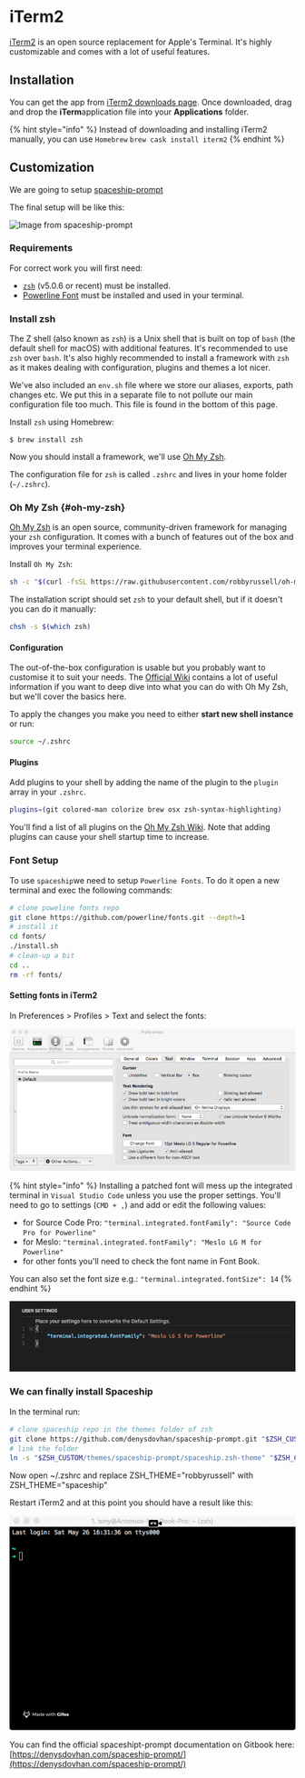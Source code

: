 # iTerm2

[iTerm2](http://www.iterm2.com/) is an open source replacement for Apple's Terminal. It's highly customizable and comes with a lot of useful features.

## Installation

You can get the app from [iTerm2 downloads page](http://www.iterm2.com/downloads.html). Once downloaded, drag and drop the **iTerm**application file into your **Applications** folder.

{% hint style="info" %}
Instead of downloading and installing iTerm2 manually, you can use `Homebrew` `brew cask install iterm2`
{% endhint %}

## Customization

We are going to setup [spaceship-prompt](https://github.com/denysdovhan/spaceship-prompt)

The final setup will be like this:

![Image from spaceship-prompt](../.gitbook/assets/36086434-5de52ace-0ff2-11e8-8299-c67f9ab4e9bd.gif)

### 

### Requirements

For correct work you will first need:

* [`zsh`](http://www.zsh.org/) \(v5.0.6 or recent\) must be installed.
* [Powerline Font](https://github.com/powerline/fonts) must be installed and used in your terminal.

### Install zsh

The Z shell \(also known as `zsh`\) is a Unix shell that is built on top of `bash` \(the default shell for macOS\) with additional features. It's recommended to use `zsh` over `bash`. It's also highly recommended to install a framework with `zsh` as it makes dealing with configuration, plugins and themes a lot nicer.

We've also included an `env.sh` file where we store our aliases, exports, path changes etc. We put this in a separate file to not pollute our main configuration file too much. This file is found in the bottom of this page.

Install `zsh` using Homebrew:

```text
$ brew install zsh
```

Now you should install a framework, we'll use [Oh My Zsh](https://github.com/robbyrussell/oh-my-zsh).

The configuration file for `zsh` is called `.zshrc` and lives in your home folder \(`~/.zshrc`\).

### Oh My Zsh {#oh-my-zsh}

[Oh My Zsh](https://github.com/robbyrussell/oh-my-zsh) is an open source, community-driven framework for managing your `zsh` configuration. It comes with a bunch of features out of the box and improves your terminal experience.

Install `Oh My Zsh`:

```bash
sh -c "$(curl -fsSL https://raw.githubusercontent.com/robbyrussell/oh-my-zsh/master/tools/install.sh)"
```

The installation script should set `zsh` to your default shell, but if it doesn't you can do it manually:

```bash
chsh -s $(which zsh)
```

#### Configuration

The out-of-the-box configuration is usable but you probably want to customise it to suit your needs. The [Official Wiki](https://github.com/robbyrussell/oh-my-zsh/wiki) contains a lot of useful information if you want to deep dive into what you can do with Oh My Zsh, but we'll cover the basics here.

To apply the changes you make you need to either **start new shell instance** or run:

```bash
source ~/.zshrc
```

#### **Plugins**

Add plugins to your shell by adding the name of the plugin to the `plugin` array in your `.zshrc`.

```bash
plugins=(git colored-man colorize brew osx zsh-syntax-highlighting)
```

You'll find a list of all plugins on the [Oh My Zsh Wiki](https://github.com/robbyrussell/oh-my-zsh/wiki/Plugins). Note that adding plugins can cause your shell startup time to increase.

### Font Setup

To use `spaceship`we need to setup `Powerline Fonts`. To do it open a new terminal and exec the following commands:

```bash
# clone poweline fonts repo
git clone https://github.com/powerline/fonts.git --depth=1
# install it 
cd fonts/
./install.sh
# clean-up a bit
cd ..
rm -rf fonts/
```

#### Setting fonts in iTerm2

 In Preferences &gt; Profiles &gt; Text and select the fonts:

![](../.gitbook/assets/iterm-fonts-prefs.png)

{% hint style="info" %}
Installing a patched font will mess up the integrated terminal in `Visual Studio Code` unless you use the proper settings. You'll need to go to settings \(`CMD + ,`\) and add or edit the following values:

* for Source Code Pro: `"terminal.integrated.fontFamily": "Source Code Pro for Powerline"`
* for Meslo: `"terminal.integrated.fontFamily": "Meslo LG M for Powerline"`
* for other fonts you'll need to check the font name in Font Book.

You can also set the font size e.g.: `"terminal.integrated.fontSize": 14`
{% endhint %}

![](../.gitbook/assets/screen-shot-2018-05-27-at-13.13.39.png)

### We can finally install Spaceship 

In the terminal run:

```bash
# clone spaceship repo in the themes folder of zsh
git clone https://github.com/denysdovhan/spaceship-prompt.git "$ZSH_CUSTOM/themes/spaceship-prompt"
# link the folder 
ln -s "$ZSH_CUSTOM/themes/spaceship-prompt/spaceship.zsh-theme" "$ZSH_CUSTOM/themes/spaceship.zsh-theme"
```

Now open ~/.zshrc and replace ZSH\_THEME="robbyrussell" with ZSH\_THEME="spaceship"

Restart iTerm2 and at this point you should have a result like this: 

![](../.gitbook/assets/2018-05-26-16.43.48.gif)

You can find the official spaceshipt-prompt documentation on  Gitbook here: [https://denysdovhan.com/spaceship-prompt/](https://denysdovhan.com/spaceship-prompt/)

